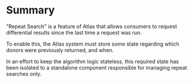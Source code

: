 ﻿# Summary

"Repeat Search" is a feature of Atlas that allows consumers to request differential results since the last time a request was run. 

To enable this, the Atlas system must store some state regarding which donors were previously returned, and when. 

In an effort to keep the algorithm logic stateless, this required state has been isolated to a standalone component responsible for managing repeat searches only.  